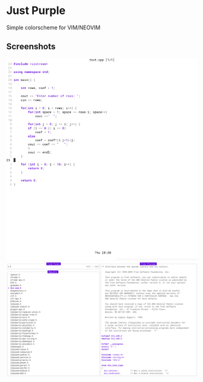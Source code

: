 # Just Purple
Simple colorscheme for VIM/NEOVIM

## Screenshots
![Screenshot #1](images/cpp.png)
![Screenshot #2](images/telescope.png)
